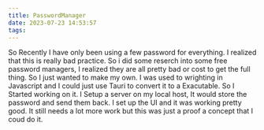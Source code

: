 ```yaml
---
title: PasswordManager
date: 2023-07-23 14:53:57
tags:
---
```

So Recently I have only been using a few password for everything. I realized that this is really bad practice. So i did some reserch into some free password managers, I realized they are all pretty bad or cost to get the full thing. So I just wanted to make my own. I was used to wrighting in Javascript and I could just use Tauri to convert it to a Exacutable. So I Started working on it. I Setup a server on my local host, It would store the password and send them back. I set up the UI and it was working pretty good. It still needs a lot more work but this was just a proof a concept that I coud do it.
